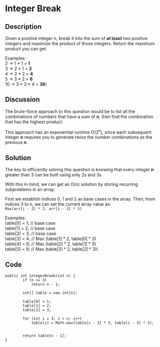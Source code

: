 ﻿# Integer Break

## Description
Given a positive integer _n_, break it into the sum of **at least** two positive integers and maximize the product of those integers. Return the maximum product you can get.

Examples:\
2 -> 1 * 1 = **1**\
3 -> 2 * 1 = **2**\
4 -> 2 * 2  = **4**\
5 -> 3 * 2  = **6**\
10 -> 3 * 3 * 4 = **36**\

## Discussion
The brute-force approach to this question would be to list all the combinations of numbers that have a sum of **n**, then find the combination that has the highest product. 

This approach has an exponential runtime O(2<sup>n</sup>), since each subsequent integer **n** requires you to generate twice the number combinations as the previous **n**.

## Solution
The key to efficiently solving this question is knowing that every integer **n** greater than 3 can be built using only 2s and 3s. 

With this in mind, we can get an O(n) solution by storing recurring subproblems in an array.

First we establish indices 0, 1 and 2 as base cases in the array. Then, from indices 3 to n, we can set the current array value as:\
`Max(arr[i - 2] * 2, arr[i - 3] * 3)`

Examples:\
table[0] = 1; // base case\
table[1] = 2; // base case\
table[2] = 3; // base case\
table[3] = 4; // Max (table[1] * 2, table[0] * 3)\
table[4] = 6; // Max (table[2] * 2, table[1] * 3)\
table[5] = 9; // Max (table[3] * 2, table[2] * 3)\




 



## Code
```
public int integerBreak(int n) {
        if (n <= 3)
            return n - 1;
        
        int[] table = new int[n];
        
        table[0] = 1;
        table[1] = 2;
        table[2] = 3;
        
        for (int i = 3; i < n; i++)
            table[i] = Math.max(table[i - 2] * 2, table[i - 3] * 3);
        
        
        return table[n - 1];
}
```

